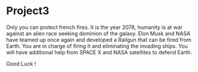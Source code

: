 # Project3
Only you can protect french fires.
It is the year 2078, humanity is at war against an alien race seeking dominion of the galaxy. Elon Musk and NASA have teamed up once again and developed a Railgun that can be fired from Earth. You are in charge of firing it and eliminating the invading ships. You will have additional help from SPACE X and NASA satellites to defend Earth.

Good Luck !
